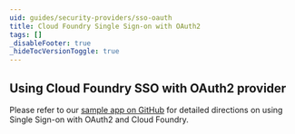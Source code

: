 ```yaml
---
uid: guides/security-providers/sso-oauth
title: Cloud Foundry Single Sign-on with OAuth2
tags: []
_disableFooter: true
_hideTocVersionToggle: true
---
```


## Using Cloud Foundry SSO with OAuth2 provider

Please refer to our [sample app on GitHub](https://github.com/SteeltoeOSS/Samples/tree/main/Security/src/CloudFoundrySingleSignon) for detailed directions on using Single Sign-on with OAuth2 and Cloud Foundry.
